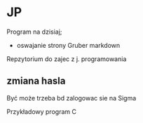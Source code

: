 JP
==

Program na dzisiaj;

- oswajanie  strony Gruber markdown


Repzytorium do zajec z j. programowania

## zmiana hasla

Być może trzeba bd zalogowac sie na Sigma

Przykładowy program C
